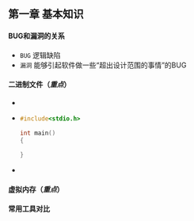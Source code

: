 ## 第一章 基本知识

#### BUG和漏洞的关系

* `BUG` 逻辑缺陷
* `漏洞` 能够引起软件做一些“超出设计范围的事情”的BUG

#### 二进制文件（*重点*）

* 

* ```c
  #include<stdio.h>
  
  int main()
  {
          
  }
  ```

* 

#### 虚拟内存（*重点*）

#### 常用工具对比

